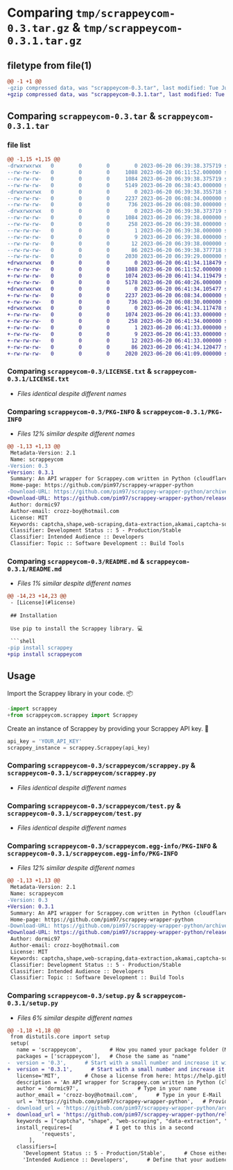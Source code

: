 # Comparing `tmp/scrappeycom-0.3.tar.gz` & `tmp/scrappeycom-0.3.1.tar.gz`

## filetype from file(1)

```diff
@@ -1 +1 @@
-gzip compressed data, was "scrappeycom-0.3.tar", last modified: Tue Jun 20 06:39:38 2023, max compression
+gzip compressed data, was "scrappeycom-0.3.1.tar", last modified: Tue Jun 20 06:41:34 2023, max compression
```

## Comparing `scrappeycom-0.3.tar` & `scrappeycom-0.3.1.tar`

### file list

```diff
@@ -1,15 +1,15 @@
-drwxrwxrwx   0        0        0        0 2023-06-20 06:39:38.375719 scrappeycom-0.3/
--rw-rw-rw-   0        0        0     1088 2023-06-20 06:11:52.000000 scrappeycom-0.3/LICENSE.txt
--rw-rw-rw-   0        0        0     1084 2023-06-20 06:39:38.375719 scrappeycom-0.3/PKG-INFO
--rw-rw-rw-   0        0        0     5149 2023-06-20 06:38:43.000000 scrappeycom-0.3/README.md
-drwxrwxrwx   0        0        0        0 2023-06-20 06:39:38.355718 scrappeycom-0.3/scrappeycom/
--rw-rw-rw-   0        0        0     2237 2023-06-20 06:08:34.000000 scrappeycom-0.3/scrappeycom/scrappey.py
--rw-rw-rw-   0        0        0      736 2023-06-20 06:08:30.000000 scrappeycom-0.3/scrappeycom/test.py
-drwxrwxrwx   0        0        0        0 2023-06-20 06:39:38.373719 scrappeycom-0.3/scrappeycom.egg-info/
--rw-rw-rw-   0        0        0     1084 2023-06-20 06:39:38.000000 scrappeycom-0.3/scrappeycom.egg-info/PKG-INFO
--rw-rw-rw-   0        0        0      258 2023-06-20 06:39:38.000000 scrappeycom-0.3/scrappeycom.egg-info/SOURCES.txt
--rw-rw-rw-   0        0        0        1 2023-06-20 06:39:38.000000 scrappeycom-0.3/scrappeycom.egg-info/dependency_links.txt
--rw-rw-rw-   0        0        0        9 2023-06-20 06:39:38.000000 scrappeycom-0.3/scrappeycom.egg-info/requires.txt
--rw-rw-rw-   0        0        0       12 2023-06-20 06:39:38.000000 scrappeycom-0.3/scrappeycom.egg-info/top_level.txt
--rw-rw-rw-   0        0        0       86 2023-06-20 06:39:38.377718 scrappeycom-0.3/setup.cfg
--rw-rw-rw-   0        0        0     2030 2023-06-20 06:39:29.000000 scrappeycom-0.3/setup.py
+drwxrwxrwx   0        0        0        0 2023-06-20 06:41:34.118479 scrappeycom-0.3.1/
+-rw-rw-rw-   0        0        0     1088 2023-06-20 06:11:52.000000 scrappeycom-0.3.1/LICENSE.txt
+-rw-rw-rw-   0        0        0     1074 2023-06-20 06:41:34.119479 scrappeycom-0.3.1/PKG-INFO
+-rw-rw-rw-   0        0        0     5178 2023-06-20 06:40:26.000000 scrappeycom-0.3.1/README.md
+drwxrwxrwx   0        0        0        0 2023-06-20 06:41:34.105477 scrappeycom-0.3.1/scrappeycom/
+-rw-rw-rw-   0        0        0     2237 2023-06-20 06:08:34.000000 scrappeycom-0.3.1/scrappeycom/scrappey.py
+-rw-rw-rw-   0        0        0      736 2023-06-20 06:08:30.000000 scrappeycom-0.3.1/scrappeycom/test.py
+drwxrwxrwx   0        0        0        0 2023-06-20 06:41:34.117478 scrappeycom-0.3.1/scrappeycom.egg-info/
+-rw-rw-rw-   0        0        0     1074 2023-06-20 06:41:33.000000 scrappeycom-0.3.1/scrappeycom.egg-info/PKG-INFO
+-rw-rw-rw-   0        0        0      258 2023-06-20 06:41:34.000000 scrappeycom-0.3.1/scrappeycom.egg-info/SOURCES.txt
+-rw-rw-rw-   0        0        0        1 2023-06-20 06:41:33.000000 scrappeycom-0.3.1/scrappeycom.egg-info/dependency_links.txt
+-rw-rw-rw-   0        0        0        9 2023-06-20 06:41:33.000000 scrappeycom-0.3.1/scrappeycom.egg-info/requires.txt
+-rw-rw-rw-   0        0        0       12 2023-06-20 06:41:33.000000 scrappeycom-0.3.1/scrappeycom.egg-info/top_level.txt
+-rw-rw-rw-   0        0        0       86 2023-06-20 06:41:34.120477 scrappeycom-0.3.1/setup.cfg
+-rw-rw-rw-   0        0        0     2020 2023-06-20 06:41:09.000000 scrappeycom-0.3.1/setup.py
```

### Comparing `scrappeycom-0.3/LICENSE.txt` & `scrappeycom-0.3.1/LICENSE.txt`

 * *Files identical despite different names*

### Comparing `scrappeycom-0.3/PKG-INFO` & `scrappeycom-0.3.1/PKG-INFO`

 * *Files 12% similar despite different names*

```diff
@@ -1,13 +1,13 @@
 Metadata-Version: 2.1
 Name: scrappeycom
-Version: 0.3
+Version: 0.3.1
 Summary: An API wrapper for Scrappey.com written in Python (cloudflare bypass & solver)
 Home-page: https://github.com/pim97/scrappey-wrapper-python
-Download-URL: https://github.com/pim97/scrappey-wrapper-python/archive/refs/tags/v_02.tar.gz
+Download-URL: https://github.com/pim97/scrappey-wrapper-python/releases/tag/v_03
 Author: dormic97
 Author-email: crozz-boy@hotmail.com
 License: MIT
 Keywords: captcha,shape,web-scraping,data-extraction,akamai,captcha-solver,incapsula,queue-it,scraping-framework,datadome,scraping-tool,cloudflare-bypass,web-scraping-solution,scraping-library,cloudflare-anti-bot,scraping-service,web-data-extraction,anti-bot-api,perimetex
 Classifier: Development Status :: 5 - Production/Stable
 Classifier: Intended Audience :: Developers
 Classifier: Topic :: Software Development :: Build Tools
```

### Comparing `scrappeycom-0.3/README.md` & `scrappeycom-0.3.1/README.md`

 * *Files 1% similar despite different names*

```diff
@@ -14,23 +14,23 @@
 - [License](#license)
 
 ## Installation
 
 Use pip to install the Scrappey library. 💻
 
 ```shell
-pip install scrappey
+pip install scrappeycom
 ```
 
 ## Usage
 
 Import the Scrappey library in your code. 📦
 
 ```python
-import scrappey
+from scrappeycom.scrappey import Scrappey
 ```
 
 Create an instance of Scrappey by providing your Scrappey API key. 🔑
 
 ```python
 api_key = 'YOUR_API_KEY'
 scrappey_instance = scrappey.Scrappey(api_key)
```

### Comparing `scrappeycom-0.3/scrappeycom/scrappey.py` & `scrappeycom-0.3.1/scrappeycom/scrappey.py`

 * *Files identical despite different names*

### Comparing `scrappeycom-0.3/scrappeycom/test.py` & `scrappeycom-0.3.1/scrappeycom/test.py`

 * *Files identical despite different names*

### Comparing `scrappeycom-0.3/scrappeycom.egg-info/PKG-INFO` & `scrappeycom-0.3.1/scrappeycom.egg-info/PKG-INFO`

 * *Files 12% similar despite different names*

```diff
@@ -1,13 +1,13 @@
 Metadata-Version: 2.1
 Name: scrappeycom
-Version: 0.3
+Version: 0.3.1
 Summary: An API wrapper for Scrappey.com written in Python (cloudflare bypass & solver)
 Home-page: https://github.com/pim97/scrappey-wrapper-python
-Download-URL: https://github.com/pim97/scrappey-wrapper-python/archive/refs/tags/v_02.tar.gz
+Download-URL: https://github.com/pim97/scrappey-wrapper-python/releases/tag/v_03
 Author: dormic97
 Author-email: crozz-boy@hotmail.com
 License: MIT
 Keywords: captcha,shape,web-scraping,data-extraction,akamai,captcha-solver,incapsula,queue-it,scraping-framework,datadome,scraping-tool,cloudflare-bypass,web-scraping-solution,scraping-library,cloudflare-anti-bot,scraping-service,web-data-extraction,anti-bot-api,perimetex
 Classifier: Development Status :: 5 - Production/Stable
 Classifier: Intended Audience :: Developers
 Classifier: Topic :: Software Development :: Build Tools
```

### Comparing `scrappeycom-0.3/setup.py` & `scrappeycom-0.3.1/setup.py`

 * *Files 6% similar despite different names*

```diff
@@ -1,18 +1,18 @@
 from distutils.core import setup
 setup(
   name = 'scrappeycom',         # How you named your package folder (MyLib)
   packages = ['scrappeycom'],   # Chose the same as "name"
-  version = '0.3',      # Start with a small number and increase it with every change you make
+  version = '0.3.1',      # Start with a small number and increase it with every change you make
   license='MIT',        # Chose a license from here: https://help.github.com/articles/licensing-a-repository
   description = 'An API wrapper for Scrappey.com written in Python (cloudflare bypass & solver)',   # Give a short description about your library
   author = 'dormic97',                   # Type in your name
   author_email = 'crozz-boy@hotmail.com',      # Type in your E-Mail
   url = 'https://github.com/pim97/scrappey-wrapper-python',   # Provide either the link to your github or to your website
-  download_url = 'https://github.com/pim97/scrappey-wrapper-python/archive/refs/tags/v_02.tar.gz',    # I explain this later on
+  download_url = 'https://github.com/pim97/scrappey-wrapper-python/releases/tag/v_03',    # I explain this later on
   keywords = ["captcha", "shape", "web-scraping", "data-extraction", "akamai", "captcha-solver", "incapsula", "queue-it", "scraping-framework", "datadome", "scraping-tool", "cloudflare-bypass", "web-scraping-solution", "scraping-library", "cloudflare-anti-bot", "scraping-service", "web-data-extraction", "anti-bot-api", "perimetex"],   # Keywords that define your package best
   install_requires=[            # I get to this in a second
           'requests',
       ],
   classifiers=[
     'Development Status :: 5 - Production/Stable',      # Chose either "3 - Alpha", "4 - Beta" or "5 - Production/Stable" as the current state of your package
     'Intended Audience :: Developers',      # Define that your audience are developers
```

